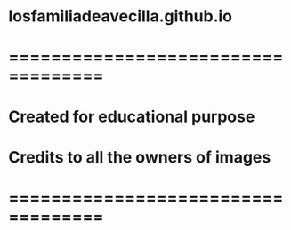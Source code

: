 # losfamiliadeavecilla.github.io

# =================================== #
# Created for educational purpose     #
# Credits to all the owners of images #
# =================================== #
